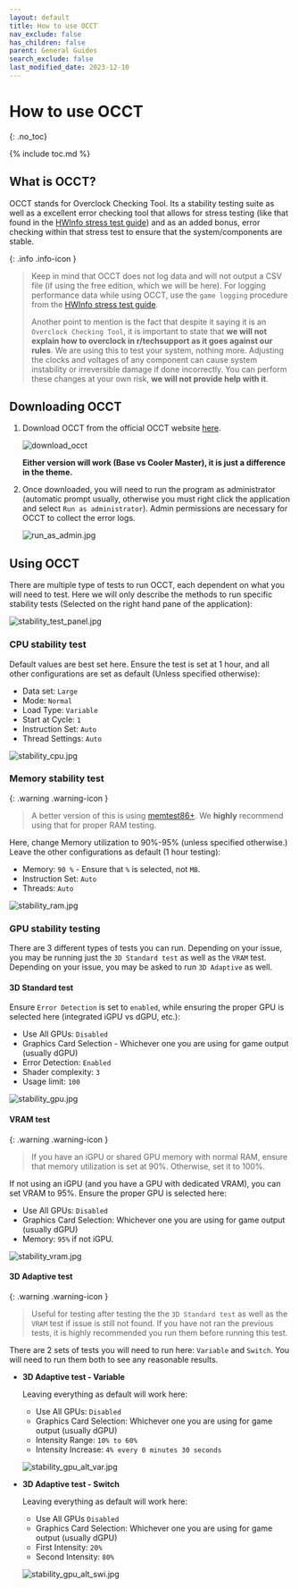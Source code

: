 ```yaml
---
layout: default
title: How to use OCCT
nav_exclude: false
has_children: false
parent: General Guides
search_exclude: false
last_modified_date: 2023-12-10
---
```


# How to use OCCT

{: .no_toc}

{% include toc.md %}

## What is OCCT?
OCCT stands for Overclock Checking Tool. Its a stability testing suite as well as a excellent error checking tool that allows for stress testing (like that found in the [HWInfo stress test guide](/docs/guides/hwinfo)) and as an added bonus, error checking within that stress test to ensure that the system/components are stable.

{: .info .info-icon }
> Keep in mind that OCCT does not log data and will not output a CSV file (if using the free edition, which we will be here). For logging performance data while using OCCT, use the `game logging` procedure from the [HWInfo stress test guide](/docs/guides/hwinfo).
>
> Another point to mention is the fact that despite it saying it is an `Overclock Checking Tool`, it is important to state that **we will not explain how to overclock in r/techsupport as it goes against our rules**. We are using this to test your system, nothing more. Adjusting the clocks and voltages of any component can cause system instability or irreversible damage if done incorrectly. You can perform these changes at your own risk, **we will not provide help with it**.

## Downloading OCCT
1. Download OCCT from the official OCCT website [here](https://www.ocbase.com/download).

    ![download_occt](/assets/OCCT/download_occt.jpg)

    **Either version will work (Base vs Cooler Master), it is just a difference in the theme.**

2. Once downloaded, you will need to run the program as administrator (automatic prompt usually, otherwise you must right click the application and select `Run as administrator`). Admin permissions are necessary for OCCT to collect the error logs.

    ![run_as_admin.jpg](/assets/OCCT/run_as_admin.jpg)

## Using OCCT
There are multiple type of tests to run OCCT, each dependent on what you will need to test. Here we will only describe the methods to run specific stability tests (Selected on the right hand pane of the application):

![stability_test_panel.jpg](/assets/OCCT/stability_test_panel.jpg)

### CPU stability test
Default values are best set here. Ensure the test is set at 1 hour, and all other configurations are set as default (Unless specified otherwise):
- Data set: `Large`
- Mode: `Normal`
- Load Type: `Variable`
- Start at Cycle: `1`
- Instruction Set: `Auto`
- Thread Settings: `Auto`

![stability_cpu.jpg](/assets/OCCT/stability_cpu.jpg)

### Memory stability test
{: .warning .warning-icon }
> A better version of this is using [memtest86+](/docs/guides/memtest/memtest86). We **highly** recommend using that for proper RAM testing.

Here, change Memory utilization to 90%-95% (unless specified otherwise.) Leave the other configurations as default (1 hour testing):
- Memory: `90 %` - Ensure that `%` is selected, not `MB`.
- Instruction Set: `Auto`
- Threads: `Auto`

![stability_ram.jpg](/assets/OCCT/stability_ram.jpg)

### GPU stability testing
There are 3 different types of tests you can run. Depending on your issue, you may be running just the `3D Standard test` as well as the `VRAM` test. Depending on your issue, you may be asked to run `3D Adaptive` as well.

#### 3D Standard test
Ensure `Error Detection` is set to `enabled`, while ensuring the proper GPU is selected here (integrated iGPU vs dGPU, etc.):
- Use All GPUs: `Disabled`
- Graphics Card Selection - Whichever one you are using for game output (usually dGPU)
- Error Detection: `Enabled`
- Shader complexity: `3`
- Usage limit: `100`

![stability_gpu.jpg](/assets/OCCT/stability_gpu.jpg)

#### VRAM test
{: .warning .warning-icon }
> If you have an iGPU or shared GPU memory with normal RAM, ensure that memory utilization is set at 90%. Otherwise, set it to 100%.

If not using an iGPU (and you have a GPU with dedicated VRAM), you can set VRAM to 95%. Ensure the proper GPU is selected here:
- Use All GPUs: `Disabled`
- Graphics Card Selection: Whichever one you are using for game output (usually dGPU)
- Memory: `95%` if not iGPU.

![stability_vram.jpg](/assets/OCCT/stability_vram.jpg)

#### 3D Adaptive test
{: .warning .warning-icon }
> Useful for testing after testing the the `3D Standard test` as well as the `VRAM` test if issue is still not found. If you have not ran the previous tests, it is highly recommended you run them before running this test.

There are 2 sets of tests you will need to run here: `Variable` and `Switch`. You will need to run them both to see any reasonable results.

- **3D Adaptive test - Variable**

    Leaving everything as default will work here:
    -  Use All GPUs: `Disabled`
    - Graphics Card Selection: Whichever one you are using for game output (usually dGPU)
    - Intensity Range: `10% to 60%`
    - Intensity Increase: `4% every 0 minutes 30 seconds`

    ![stability_gpu_alt_var.jpg](/assets/OCCT/stability_gpu_alt_var.jpg)

- **3D Adaptive test - Switch**

    Leaving everything as default will work here:
    -  Use All GPUs `Disabled`
    - Graphics Card Selection: Whichever one you are using for game output (usually dGPU)
    - First Intensity: `20%`
    - Second Intensity: `80%`

    ![stability_gpu_alt_swi.jpg](/assets/OCCT/stability_gpu_alt_swi.jpg)
